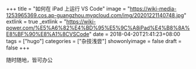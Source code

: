 +++
title = "如何在 iPad 上运行 VS Code"
image = "https://wiki-media-1253965369.cos.ap-guangzhou.myqcloud.com/img/20201221140748.jpg"
extlink = true
_extlink = "https://wiki-power.com/%E5%A6%82%E4%BD%95%E5%9C%A8iPad%E4%B8%8A%E8%BF%90%E8%A1%8CVSCode"
date = 2018-04-20T21:41:23+08:00
tags = ["hugo"]
categories = ["杂技浅尝"]
showonlyimage = false
draft = false
+++

随时随地，皆可办公
